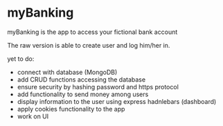 # myBanking
myBanking is the app to access your fictional bank account

The raw version is able to create user and log him/her in.

yet to do:
- connect with database (MongoDB)
- add CRUD functions accessing the database
- ensure security by hashing password and https protocol
- add functionality to send money among users
- display information to the user using express hadnlebars (dashboard)
- apply cookies functionality to the app
- work on UI
